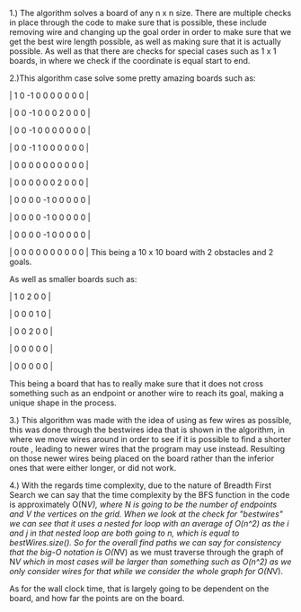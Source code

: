 1.) The algorithm solves a board of any n x n size.
There are multiple checks in place through the code to make sure that is possible,
these include removing wire and changing up the goal order in order to make sure that we get the 
best wire length possible, as well as making sure that it is actually possible. As well as that there 
are checks for special cases such as 1 x 1 boards, in where we check if the coordinate is equal start to end. 

2.)This algorithm case solve some pretty amazing boards such as:

|  1   0  -1   0   0   0   0   0   0   0 |

|  0   0  -1   0   0   0   2   0   0   0 |

|  0   0  -1   0   0   0   0   0   0   0 |

|  0   0  -1   1   0   0   0   0   0   0 |

|  0   0   0   0   0   0   0   0   0   0 |

|  0   0   0   0   0   0   2   0   0   0 |

|  0   0   0   0  -1   0   0   0   0   0 |

|  0   0   0   0  -1   0   0   0   0   0 |

|  0   0   0   0  -1   0   0   0   0   0 |

|  0   0   0   0   0   0   0   0   0   0 |
This being a 10 x 10 board with 2 obstacles and 2 goals. 

As well as smaller boards such as:

|  1   0   2   0   0 |

|  0   0   0   1   0 |

|  0   0   2   0   0 |

|  0   0   0   0   0 |

|  0   0   0   0   0 |

This being a board that has to really make sure that it does not cross something 
such as an endpoint or another wire to reach its goal, making a unique shape in the process. 

3.) This algorithm was made with the idea of using as few wires as possible, this was done through the bestwires idea
that is shown in the algorithm, in where we move wires around in order to see if it is possible to find a shorter route
, leading to newer wires that the program may use instead. Resulting on those newer wires
being placed on the board rather than the inferior ones that were either longer, or did not work.

4.) With the regards time complexity, due to the nature of Breadth First Search we can say that the
time complexity by the BFS function in the code is approximately O(N*V), where N is going to be the 
number of endpoints and V the vertices on the grid. When we look at the check for "bestwires"
we can see that it uses a nested for loop with an average of O(n^2) as the i and j in that nested loop are 
both going to n, which is equal to bestWires.size(). So for the overall find paths we can say for consistency that the 
big-O notation is O(N*V) as we must traverse through the graph of N*V which in most cases will be larger
than something such as O(n^2) as we only consider wires for that while we consider the whole graph for
O(N*V).

As for the wall clock time, that is largely going to be dependent on the board, and how far
the points are on the board. 